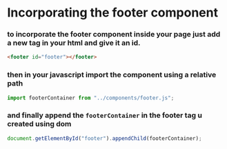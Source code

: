 # Incorporating the footer component

### to incorporate the footer component inside your page just add a new tag in your html and give it an id.
```html
<footer id="footer"></footer>
```
### then in your javascript import the component using a relative path
```javascript
import footerContainer from "../components/footer.js";
```
### and finally append the `footerContainer` in the footer tag u created using dom
```javascript
document.getElementById("footer").appendChild(footerContainer);
```